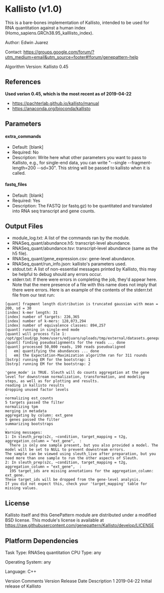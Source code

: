 # Kallisto (v1.0)

This is a bare-bones implementation of Kallisto, intended to be used for RNA quantitation against a human index (Homo_sapiens.GRCh38.95_kalllisto_index).

Author: Edwin Juarez

Contact: https://groups.google.com/forum/?utm_medium=email&utm_source=footer#!forum/genepattern-help

Algorithm Version: Kallisto 0.45

<!-- ## Summary
*To be added* -->

## References
**Used verion 0.45, which is the most recent as of 2019-04-22**
- https://pachterlab.github.io/kallisto/manual
- https://anaconda.org/bioconda/kallisto
<!-- *More to be added* -->

<!-- ### Functionality yet to be implemented:
*To be added*

### Technical notes:
*To be added* -->

## Parameters

#### extra_commands
- Default: [blank]
- Required: No
- Description: Write here what other parameters you want to pass to Kallisto, e.g., for single-end data, you can write "--single --fragment-length=200 --sd=30". This string will be passed to kallisto when it is called.

#### fastq_files
- Default: [blank]
- Required: Yes
- Description: The FASTQ (or fastq.gz) to be quantitated and translated into RNA seq transcript and gene counts.

## Output Files
- module_log.txt: A list of the commands ran by the module.
- RNASeq_quant/abundance.h5: transcript-level abundance.
- RNASeq_quant/abundance.tsv: transcript-level abundance (same as the h5 file).
- RNASeq_quant/gene_expression.csv: gene-level abundance.
- RNASeq_quant/run_info.json: kallisto's parameters used.
- stdout.txt: A list of non-essential messages printed by Kallisto, this may be helpful to debug should any errors occur.
- stderr.txt: If there were errors in completing the job, they'd appear here. Note that the mere presence of a file with this name does not imply that there were errors. Here is an example of the contents of the stderr.txt file from our test run:
```
[quant] fragment length distribution is truncated gaussian with mean = 200, sd = 30
[index] k-mer length: 31
[index] number of targets: 226,365
[index] number of k-mers: 128,073,294
[index] number of equivalence classes: 894,257
[quant] running in single-end mode
[quant] will process file 1: /opt/gpcloud/gp_home/users/edjuaro/uploads/tmp/external/datasets.genepattern.org/data/module_support_files/Kallisto/test_data/SRR1515119_50k.fastq.gz
[quant] finding pseudoalignments for the reads ... done
[quant] processed 50,000 reads, 190 reads pseudoaligned
[   em] quantifying the abundances ... done
[   em] the Expectation-Maximization algorithm ran for 311 rounds
[bstrp] running EM for the bootstrap: 1
[bstrp] running EM for the bootstrap: 2

'gene_mode' is TRUE. Sleuth will do counts aggregation at the gene level for downstream normalization, transformation, and modeling steps, as well as for plotting and results.
reading in kallisto results
dropping unused factor levels
.
normalizing est_counts
5 targets passed the filter
normalizing tpm
merging in metadata
aggregating by column: ext_gene
5 genes passed the filter
summarizing bootstraps
.
Warning messages:
1: In sleuth_prep(s2c, ~condition, target_mapping = t2g, aggregation_column = "ext_gene",  :
  There is only one sample present, but you also provided a model. The model will be set to NULL to prevent downstream errors.
The sample can be viewed using sleuth_live after preparation, but you need more than one sample to run the other aspects of Sleuth.
2: In sleuth_prep(s2c, ~condition, target_mapping = t2g, aggregation_column = "ext_gene",  :
  195 target_ids are missing annotations for the aggregation_column: ext_gene.
These target_ids will be dropped from the gene-level analysis.
If you did not expect this, check your 'target_mapping' table for missing values.
```

## License

Kallisto itself and this GenePattern module are distributed under a modified BSD license. This module's license is available at https://raw.githubusercontent.com/genepattern/Kallisto/develop/LICENSE

## Platform Dependencies
Task Type: RNASeq quantitation
CPU Type:
any

Operating System:
any

Language:
C++

Version Comments
Version	Release Date	Description
1	2019-04-22	Initial release of Kallisto
